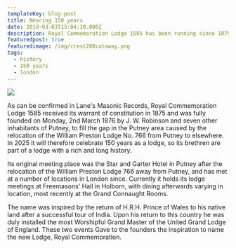 ```yaml
---
templateKey: blog-post
title: Nearing 150 years
date: 2019-03-03T15:04:10.000Z
description: Royal Commemoration Lodge 1585 has been running since 1875
featuredpost: true
featuredimage: /img/crest200cutaway.png
tags:
  - history
  - 150 years
  - london
---
```

![](/img/crest200cutaway.png)

As can be confirmed in Lane's Masonic Records, Royal Commemoration Lodge 1585 received its warrant of constitution in 1875 and was fully founded on Monday, 2nd March 1876 by J. W. Robinson and seven other inhabitants of Putney, to fill the gap in the Putney area caused by the relocation of the William Preston Lodge No. 766 from Putney to elsewhere. In 2025 it will therefore celebrate 150 years as a lodge, so its brethren are part of a lodge with a rich and long history.

Its original meeting place was the Star and Garter Hotel in Putney after the relocation of the William Preston Lodge 766 away from Putney, and has met at a number of locations in London since. Currently it holds its lodge meetings at Freemasons' Hall in Holborn, with dining afterwards varying in location, most recently at the Grand Connaught Rooms.

The name was inspired by the return of H.R.H. Prince of Wales to his native land after a successful tour of India. Upon his return to this country he was duly installed the most Worshipful Grand Master of the United Grand Lodge of England. These two events Gave to the founders the inspiration to name the new Lodge, Royal Commemoration.
